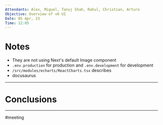 ```yaml
---
Attendants: Alex, Miguel, Tanuj Shah, Rahul, Christian, Arturo
Objective: Overview of v6 UI
Date: 05 Apr, 23
Time: 12:05
---
```


# Notes 

- They are not using Next's default Image component
- `.env.production` for production and `.env.development` for development
- `/src/modules/echarts/ReactCharts.tsx` describes  
- docusaurus

---

# Conclusions


---

#meeting